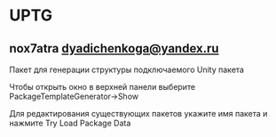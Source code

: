 # UPTG
## nox7atra dyadichenkoga@yandex.ru

Пакет для генерации структуры подключаемого Unity пакета

Чтобы открыть окно в верхней панели выберите PackageTemplateGenerator->Show

Для редактирования существующих пакетов укажите имя пакета и нажмите Try Load Package Data 
